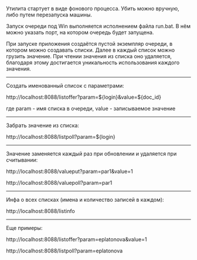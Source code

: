 Утилита стартует в виде фонового процесса. Убить можно вручную, либо путем перезапуска машины.

Запуск очереди под Win выполняется исполнением файла run.bat. В нём можно указать порт, на котором очередь будет запущена.

При запуске приложения создаётся пустой экземпляр очереди, в котором можно создавать списки. Далее в каждый список можно грузить значение. При чтении значения из списка оно удаляется, благодаря этому достигается уникальность использования каждого значения.

---
Создать именованный список с параметрами:

http://localhost:8088/listoffer?param=${login}&value=${doc_id}   

где param - имя списка в очереди, value - записываемое значение

---
Забрать значение из списка:

http://localhost:8088/listpoll?param=${login}

---
Значение заменяется каждый раз при обновлении и удаляется при считывании:

http://localhost:8088/valueput?param=par1&value=1

http://localhost:8088/valuepoll?param=par1

---
Инфа о всех списках (имена и количество записей в каждом):

http://localhost:8088/listinfo

---
Еще примеры:

http://localhost:8088/listoffer?param=eplatonova&value=1

http://localhost:8088/listpoll?param=eplatonova
